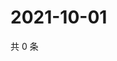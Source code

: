 # 2021-10-01

共 0 条

<!-- BEGIN WEIBO -->
<!-- 最后更新时间 Fri Oct 01 2021 11:00:39 GMT+0800 (China Standard Time) -->

<!-- END WEIBO -->
